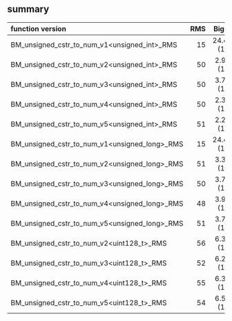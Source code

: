 
## summary

|function version       | RMS                  | Big O                      |
|:----------------------|---------------------:|:--------------------------:|
| BM_unsigned_cstr_to_num_v1<unsigned_int>_RMS | 15 | 24.45 (1) |
| BM_unsigned_cstr_to_num_v2<unsigned_int>_RMS | 50 | 2.97 (1) |
| BM_unsigned_cstr_to_num_v3<unsigned_int>_RMS | 50 | 3.79 (1) |
| BM_unsigned_cstr_to_num_v4<unsigned_int>_RMS | 50 | 2.34 (1) |
| BM_unsigned_cstr_to_num_v5<unsigned_int>_RMS | 51 | 2.24 (1) |
| BM_unsigned_cstr_to_num_v1<unsigned_long>_RMS | 15 | 24.49 (1) |
| BM_unsigned_cstr_to_num_v2<unsigned_long>_RMS | 51 | 3.35 (1) |
| BM_unsigned_cstr_to_num_v3<unsigned_long>_RMS | 50 | 3.74 (1) |
| BM_unsigned_cstr_to_num_v4<unsigned_long>_RMS | 48 | 3.92 (1) |
| BM_unsigned_cstr_to_num_v5<unsigned_long>_RMS | 51 | 3.77 (1) |
| BM_unsigned_cstr_to_num_v2<uint128_t>_RMS | 56 | 6.35 (1) |
| BM_unsigned_cstr_to_num_v3<uint128_t>_RMS | 52 | 6.29 (1) |
| BM_unsigned_cstr_to_num_v4<uint128_t>_RMS | 55 | 6.31 (1) |
| BM_unsigned_cstr_to_num_v5<uint128_t>_RMS | 54 | 6.50 (1) |
